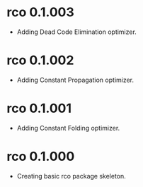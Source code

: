 # rco 0.1.003

* Adding Dead Code Elimination optimizer.

# rco 0.1.002

* Adding Constant Propagation optimizer.

# rco 0.1.001

* Adding Constant Folding optimizer.

# rco 0.1.000

* Creating basic rco package skeleton.
